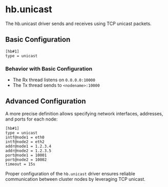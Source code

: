 # hb.unicast

The hb.unicast driver sends and receives using TCP unicast packets.

## Basic Configuration

    [hb#1]
    type = unicast

### Behavior with Basic Configuration

- The Rx thread listens on `0.0.0.0:10000`
- The Tx thread sends to `<nodename>:10000`

## Advanced Configuration

A more precise definition allows specifying network interfaces, addresses, and ports for each node:

    [hb#1]
    type = unicast
    intf@node1 = eth0
    intf@node2 = eth2
    addr@node1 = 1.2.3.4
    addr@node2 = 1.2.3.5
    port@node1 = 10001
    port@node2 = 10002
    timeout = 15s

Proper configuration of the `hb.unicast` driver ensures reliable communication between cluster nodes by leveraging TCP unicast.

